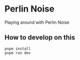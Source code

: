 Perlin Noise
============

Playing around with Perlin Noise

## How to develop on this

```
pnpm install
pnpm run dev
```

